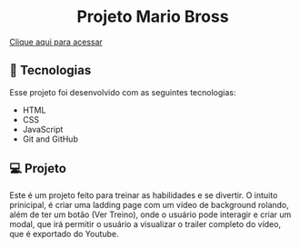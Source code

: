 ﻿<h1 align="center"> Projeto Mario Bross </h1>

[Clique aqui para acessar](https://ryanwilll.github.io/projetoMario/)

## 🚀 Tecnologias

Esse projeto foi desenvolvido com as seguintes tecnologias:

- HTML
- CSS
- JavaScript
- Git and GitHub

## 💻 Projeto

Este é um projeto feito para treinar as habilidades e se divertir. 
O intuito prinicipal, é criar uma ladding page com um vídeo de background rolando, além de ter um botão (Ver Treino), onde o usuário pode interagir e criar um modal, que irá permitir o usuário a visualizar o trailer completo do vídeo, que é exportado do Youtube.
